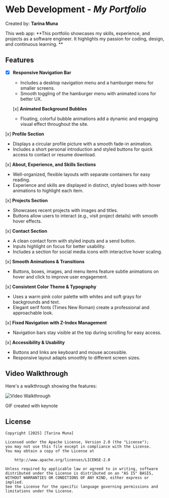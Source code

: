 # Web Development  - *My Portfolio*

Created by: **Tarina Muna**

This web app: **This portfolio showcases my skills, experience, and projects as a software engineer. It highlights my passion for coding, design, and continuous learning.
**



## Features

- [x] **Responsive Navigation Bar**
  - Includes a desktop navigation menu and a hamburger menu for smaller screens.  
  - Smooth toggling of the hamburger menu with animated icons for better UX.

  [x] **Animated Background Bubbles**  
  - Floating, colorful bubble animations add a dynamic and engaging visual effect throughout the site.

[x] **Profile Section**  
  - Displays a circular profile picture with a smooth fade-in animation.  
  - Includes a short personal introduction and styled buttons for quick access to contact or resume download.

[x] **About, Experience, and Skills Sections**  
  - Well-organized, flexible layouts with separate containers for easy reading.  
  - Experience and skills are displayed in distinct, styled boxes with hover animations to highlight each item.

[x] **Projects Section**  
  - Showcases recent projects with images and titles.  
  - Buttons allow users to interact (e.g., visit project details) with smooth hover effects.

[x] **Contact Section**  
  - A clean contact form with styled inputs and a send button.  
  - Inputs highlight on focus for better usability.  
  - Includes a section for social media icons with interactive hover scaling.

[x] **Smooth Animations & Transitions**  
  - Buttons, boxes, images, and menu items feature subtle animations on hover and click to improve user engagement.

[x] **Consistent Color Theme & Typography**  
  - Uses a warm pink color palette with whites and soft grays for backgrounds and text.  
  - Elegant serif fonts (Times New Roman) create a professional and approachable look.

[x] **Fixed Navigation with Z-Index Management**  
  - Navigation bars stay visible at the top during scrolling for easy access.

[x] **Accessibility & Usability**  
  - Buttons and links are keyboard and mouse accessible.  
  - Responsive layout adapts smoothly to different screen sizes.

## Video Walkthrough

Here's a walkthrough showing the features:

<img src='assets/portfolio.gif' title='Video Walkthrough' width='' alt='Video Walkthrough' />

<!-- Replace this with whatever GIF tool you used! -->
GIF created with keynote
<!-- Recommended tools:
[Kap](https://getkap.co/) for macOS
[ScreenToGif](https://www.screentogif.com/) for Windows
[peek](https://github.com/phw/peek) for Linux. -->


## License

    Copyright [2025] [Tarina Muna]

    Licensed under the Apache License, Version 2.0 (the "License");
    you may not use this file except in compliance with the License.
    You may obtain a copy of the License at

        http://www.apache.org/licenses/LICENSE-2.0

    Unless required by applicable law or agreed to in writing, software
    distributed under the License is distributed on an "AS IS" BASIS,
    WITHOUT WARRANTIES OR CONDITIONS OF ANY KIND, either express or implied.
    See the License for the specific language governing permissions and
    limitations under the License.